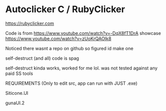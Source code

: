 # Autoclicker C / RubyClicker
https://rubyclicker.com

Code is from https://www.youtube.com/watch?v=-DqX8fT1DrA
showcase https://www.youtube.com/watch?v=zUoKrQAOIk8

Noticed there wasnt a repo on github so figured id make one

self-destruct (and all) code is spag

self-destruct kinda works, worked for me lol. was not tested against any paid SS tools 

REQUIREMENTS (Only to edit src, app can run with JUST .exe)

Siticone.UI 

gunaUI.2
